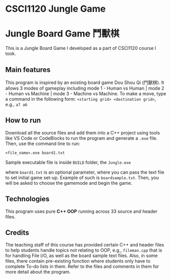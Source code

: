 # CSCI1120 Jungle Game
 
# Jungle Board Game 鬥獸棋
This is a Jungle Board Game I developed as a part of CSCI1120 course I took.

## Main features
This program is inspired by an existing board game Dou Shou Qi (鬥獸棋). It allows 3 modes of gameplay including mode 1 - Human vs Human | mode 2 - Human vs Machine | mode 3 - Machine vs Machine. To make a move, type a command in the following form: `<starting grid> <destination grid>`, e.g., `a7 a6`

## How to run
Download all the source files and add them into a C++ project using tools like VS Code or CodeBlocks to run the program and generate a `.exe` file. Then, use the command line to run:
```
<file_name>.exe board1.txt
```
Sample executable file is inside `BUILD` folder, the `Jungle.exe`

where `board1.txt` is an optional parameter, where you can pass the text file to set initial game set-up. Example of such is `boardsample.txt`. Then, you will be asked to choose the gamemode and begin the game.

## Technologies
This program uses pure **C++ OOP** running across 33 source and header files.

## Credits
The teaching staff of this course has provided certain C++ and header files to help students handle topics not relating to OOP, e.g., `fileman.cpp` that is for handling File I/O, as well as the board sample text files. Also, in some files, there contain pre-existing function where students only have to complete To-do lists in them. Refer to the files and comments in them for more detail about the program.
